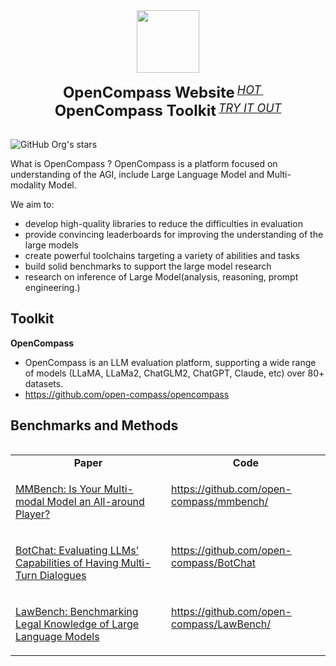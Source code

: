 <div align="center">
  <img src="https://raw.githubusercontent.com/open-compass/opencompass/main/docs/en/_static/image/logo.svg" height="100"/>
  <div>&nbsp;</div>
  <div align="center">
    <b><font size="5">OpenCompass Website</font></b>
    <sup>
      <a href="https://opencompass.org.cn/">
        <i><font size="4">HOT</font></i>
      </a>
    </sup>
    &nbsp;&nbsp;&nbsp;&nbsp;
    <b><font size="5">OpenCompass Toolkit</font></b>
    <sup>
      <a href="https://github.com/open-compass/OpenCompass/">
        <i><font size="4">TRY IT OUT</font></i>
      </a>
    </sup>
</div>
<div>&nbsp;</div>
</div>

![GitHub Org's stars](https://img.shields.io/github/stars/open-compass?style=social)

What is OpenCompass ?
OpenCompass is a platform focused on understanding of the AGI, include Large Language Model and Multi-modality Model. 

We aim to:

- develop high-quality libraries to reduce the difficulties in evaluation
- provide convincing leaderboards for improving the understanding of the large models
- create powerful toolchains targeting a variety of abilities and tasks
- build solid benchmarks to support the large model research
- research on inference of Large Model(analysis, reasoning, prompt engineering.)

## Toolkit

**OpenCompass**
- OpenCompass is an LLM evaluation platform, supporting a wide range of models (LLaMA, LLaMa2, ChatGLM2, ChatGPT, Claude, etc) over 80+ datasets.
- https://github.com/open-compass/opencompass

## Benchmarks and Methods


<table align="left">
  <tbody>
    <tr align="center" valign="bottom">
      <td>
        <b>Paper</b>
      </td> 
      <td>
        <b>Code</b>
      </td>
    </tr>
    <tr valign="top">
      <td>

[MMBench: Is Your Multi-modal Model an All-around Player?](https://arxiv.org/abs/2307.06281)

</td>
<td>
  
https://github.com/open-compass/mmbench/

</td>
</tr><tr valign="top">
      <td>

[BotChat: Evaluating LLMs’ Capabilities of Having Multi-Turn Dialogues](https://arxiv.org/abs/2310.13650)

</td>
<td>
  
https://github.com/open-compass/BotChat

</td>
</tr>
</tr><tr valign="top">
      <td>

[LawBench: Benchmarking Legal Knowledge of Large Language Models](https://arxiv.org/abs/2309.16289)

</td>
<td>
  
https://github.com/open-compass/LawBench/

</td>
</tr>
  </tbody>
</table>

